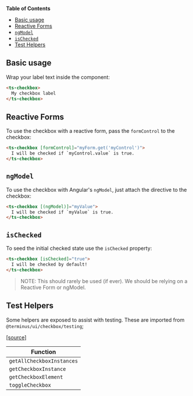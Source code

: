 <!-- START doctoc generated TOC please keep comment here to allow auto update -->
<!-- DON'T EDIT THIS SECTION, INSTEAD RE-RUN doctoc TO UPDATE -->
**Table of Contents**

- [Basic usage](#basic-usage)
- [Reactive Forms](#reactive-forms)
- [`ngModel`](#ngmodel)
- [`isChecked`](#ischecked)
- [Test Helpers](#test-helpers)

<!-- END doctoc generated TOC please keep comment here to allow auto update -->

## Basic usage

Wrap your label text inside the component:

```html
<ts-checkbox>
  My checkbox label
</ts-checkbox>
```


## Reactive Forms

To use the checkbox with a reactive form, pass the `formControl` to the checkbox:

```html
<ts-checkbox [formControl]="myForm.get('myControl')">
  I will be checked if `myControl.value` is true.
</ts-checkbox>
```


## `ngModel`

To use the checkbox with Angular's `ngModel`, just attach the directive to the checkbox:

```html
<ts-checkbox [(ngModel)]="myValue">
  I will be checked if `myValue` is true.
</ts-checkbox>
```


## `isChecked`

To seed the initial checked state use the `isChecked` property:

```html
<ts-checkbox [isChecked]="true">
  I will be checked by default!
</ts-checkbox>
```

> NOTE: This should rarely be used (if ever). We should be relying on a Reactive Form or ngModel.


## Test Helpers

Some helpers are exposed to assist with testing. These are imported from `@terminus/ui/checkbox/testing`;

[[source]][test-helpers-src]

| Function                  |
|---------------------------|
| `getAllCheckboxInstances` |
| `getCheckboxInstance`     |
| `getCheckboxElement`      |
| `toggleCheckbox`          |


[test-helpers-src]: https://github.com/GetTerminus/terminus-ui/blob/release/terminus-ui/checkbox/testing/src/test-helpers.ts
